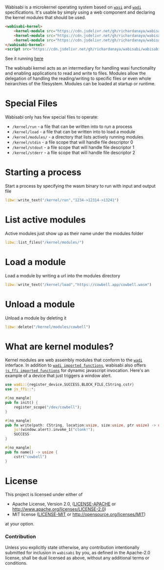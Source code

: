 Wabisabi is a microkernel operating system based on [`wasi`](https://wasi.dev/) and [`wadi`](https://github.com/richardanaya/wadi) specifications. It's usable by simply using a web component and declaring the kernel modules that should be used.

```html
<wabisabi-kernel>
    <kernel-module src="https://cdn.jsdelivr.net/gh/richardanaya/wabisabi/terminal.wasm"/>
    <kernel-module src="https://cdn.jsdelivr.net/gh/richardanaya/wabisabi/filesystem.wasm"/>
    <kernel-module src="https://cdn.jsdelivr.net/gh/richardanaya/wabisabi/framebuffer.wasm"/>
</wabisabi-kernel>
<script src="https://cdn.jsdelivr.net/gh/richardanaya/wabisabi/wabisabi.js"></script>
```

See it running [here](https://richardanaya.github.io/wabisabi/demo.html)

The wabisabi kernel acts as an intermediary for handling wasi functionality and enabling applications to read and write to files. Modules allow the delegation of handling the reading/writing to specific files or even whole heirarchies of the filesystem. Modules can be loaded at startup or runtime.

# Special Files

Wabisabi only has few special files to operate:

* `/kernel/run` - a file that can be written into to run a process
* `/kernel/load` - a file that can be written into to load a module
* `/kernel/modules/` - a directory that lists actively running modules
* `/kernel/stdin` - a file scope that will handle file descriptor 0
* `/kernel/stdout` - a file scope that will handle file descriptor 1
* `/kernel/stderr` - a file scope that will handle file descriptor 2

# Starting a process

Start a process by specifying the wasm binary to run with input and output file

```rust
libw::write_text("/kernel/run","1234->12314->13241")
```

# List active modules

Active modules just show up as their name under the modules folder

```rust
libw::list_files("/kernel/modules/")
```

# Load a module

Load a module by writing a url into the modules directory

```rust
libw::write_text("/kernel/load","https://cowbell.app/cowbell.wasm")
```

# Unload a module

Unload a module by deleting it

```rust
libw::delete("/kernel/modules/cowbell")
```

# What are kernel modules?

Kernel modules are web assembly modules that conform to the [`wadi`](https://github.com/richardanaya/wadi) interface. In addition to [`wadi imported functions`](https://github.com/richardanaya/wadi/blob/master/README.md#wadi-host-interface), wabisabi also offers [`js_ffi imported functions`](https://github.com/richardanaya/js_ffi) for dynamic javascript invocation. Here's an example of a device that just triggers a window alert.

```rust
use wadi::{register_device,SUCCESS,BLOCK_FILE,CString,cstr}
use js_ffi::*;

#[no_mangle]
pub fn init() {
    register_scope("/dev/cowbell");
}

#[no_mangle]
pub fn write(path: CString, location:usize, size:usize, ptr usize) -> u32 {
    js!(window.alert).invoke_1("clonk!");
    SUCCESS
}

#[no_mangle]
pub fn name() -> usize {
    cstr("cowbell")
}
```

# License

This project is licensed under either of

 * Apache License, Version 2.0, ([LICENSE-APACHE](LICENSE-APACHE) or
   http://www.apache.org/licenses/LICENSE-2.0)
 * MIT license ([LICENSE-MIT](LICENSE-MIT) or
   http://opensource.org/licenses/MIT)

at your option.

### Contribution

Unless you explicitly state otherwise, any contribution intentionally submitted
for inclusion in `wabisabi` by you, as defined in the Apache-2.0 license, shall be
dual licensed as above, without any additional terms or conditions.
